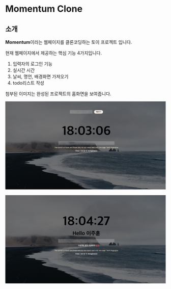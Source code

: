 # Momentum Clone

## 소개
**Momentum**이라는 웹페이지를 클론코딩하는 토이 프로젝트 입니다.

현재 웹페이지에서 제공하는 핵심 기능 4가지입니다.

1. 입력자의 로그인 기능
2. 실시간 시간
3. 날씨, 명언, 배경화면 가져오기
4. todo리스트 작성

첨부된 이미지는 완성된 프로젝트의 홈화면을 보여줍니다.

![start](image/start.png)

![End](image/End.png)
